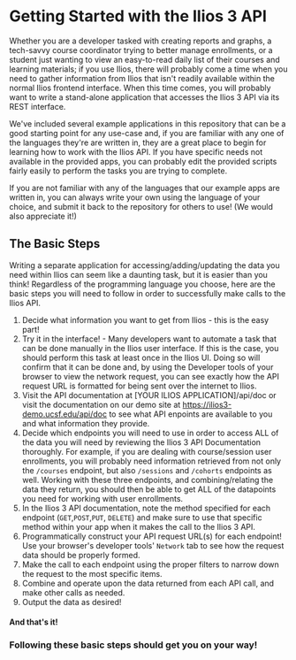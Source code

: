 # Getting Started with the Ilios 3 API

Whether you are a developer tasked with creating reports and graphs, a tech-savvy course coordinator trying to better manage enrollments, or a student just wanting to view an easy-to-read daily list of their courses and learning materials; if you use Ilios, there will probably come a time when you need to gather information from Ilios that isn't readily available within the normal Ilios frontend interface. When this time comes, you will probably want to write a stand-alone application that accesses the Ilios 3 API via its REST interface.

We've included several example applications in this repository that can be a good starting point for any use-case and, if you are familiar with any one of the languages they're are written in, they are a great place to begin for learning how to work with the Ilios API.  If you have specific needs not available in the provided apps, you can probably edit the provided scripts fairly easily to perform the tasks you are trying to complete.

If you are not familiar with any of the languages that our example apps are written in, you can always write your own using the language of your choice, and submit it back to the repository for others to use! (We would also appreciate it!)

## The Basic Steps

Writing a separate application for accessing/adding/updating the data you need within Ilios can seem like a daunting task, but it is easier than you think!  Regardless of the programming language you choose, here are the basic steps you will need to follow in order to successfully make calls to the Ilios API.

1. Decide what information you want to get from Ilios - this is the easy part!
2. Try it in the interface! - Many developers want to automate a task that can be done manually in the Ilios user interface.  If this is the case, you should perform this task at least once in the Ilios UI.  Doing so will confirm that it can be done and, by using the Developer tools of your browser to view the network request, you can see exactly how the API request URL is formatted for being sent over the internet to Ilios.
3. Visit the API documentation at [YOUR ILIOS APPLICATION]/api/doc or visit the documentation on our demo site at https://ilios3-demo.ucsf.edu/api/doc to see what API enpoints are available to you and what information they provide.
4. Decide which endpoints you will need to use in order to access ALL of the data you will need by reviewing the Ilios 3 API Documentation thoroughly.  For example, if you are dealing with course/session user enrollments, you will probably need information retrieved from not only the `/courses` endpoint, but also `/sessions` and `/cohorts` endpoints as well.  Working with these three endpoints, and combining/relating the data they return, you should then be able to get ALL of the datapoints you need for working with user enrollments.
5. In the Ilios 3 API documentation, note the method specified for each endpoint (`GET`,`POST`,`PUT`, `DELETE`) and make sure to use that specific method within your app when it makes the call to the Ilios 3 API.
6. Programmatically construct your API request URL(s) for each endpoint! Use your browser's developer tools' `Network` tab to see how the request data should be properly formed.
7. Make the call to each endpoint using the proper filters to narrow down the request to the most specific items.
8. Combine and operate upon the data returned from each API call, and make other calls as needed.
9. Output the data as desired!

#### And that's it! 

### Following these basic steps should get you on your way!
